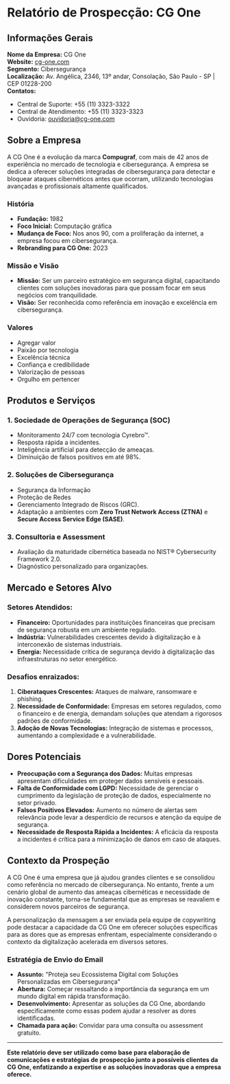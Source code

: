 # Relatório de Prospecção: CG One

## Informações Gerais

**Nome da Empresa:** CG One  
**Website:** [cg-one.com](http://cg-one.com)  
**Segmento:** Cibersegurança  
**Localização:** Av. Angélica, 2346, 13º andar, Consolação, São Paulo - SP | CEP 01228-200  
**Contatos:**
- Central de Suporte: +55 (11) 3323-3322
- Central de Atendimento: +55 (11) 3323-3323
- Ouvidoria: ouvidoria@cg-one.com

## Sobre a Empresa

A CG One é a evolução da marca **Compugraf**, com mais de 42 anos de experiência no mercado de tecnologia e cibersegurança. A empresa se dedica a oferecer soluções integradas de cibersegurança para detectar e bloquear ataques cibernéticos antes que ocorram, utilizando tecnologias avançadas e profissionais altamente qualificados.

### História
- **Fundação:** 1982
- **Foco Inicial:** Computação gráfica
- **Mudança de Foco:** Nos anos 90, com a proliferação da internet, a empresa focou em cibersegurança.
- **Rebranding para CG One:** 2023

### Missão e Visão
- **Missão:** Ser um parceiro estratégico em segurança digital, capacitando clientes com soluções inovadoras para que possam focar em seus negócios com tranquilidade.
- **Visão:** Ser reconhecida como referência em inovação e excelência em cibersegurança.

### Valores
- Agregar valor
- Paixão por tecnologia
- Excelência técnica
- Confiança e credibilidade
- Valorização de pessoas
- Orgulho em pertencer

## Produtos e Serviços

### 1. **Sociedade de Operações de Segurança (SOC)**
   - Monitoramento 24/7 com tecnologia Cyrebro™.
   - Resposta rápida a incidentes.
   - Inteligência artificial para detecção de ameaças.
   - Diminuição de falsos positivos em até 98%.

### 2. **Soluções de Cibersegurança**
   - Segurança da Informação
   - Proteção de Redes
   - Gerenciamento Integrado de Riscos (GRC).
   - Adaptação a ambientes com **Zero Trust Network Access (ZTNA)** e **Secure Access Service Edge (SASE)**.

### 3. **Consultoria e Assessment**
   - Avaliação da maturidade cibernética baseada no NIST® Cybersecurity Framework 2.0.
   - Diagnóstico personalizado para organizações.

## Mercado e Setores Alvo

### Setores Atendidos:
- **Financeiro:** Oportunidades para instituições financeiras que precisam de segurança robusta em um ambiente regulado.
- **Indústria:** Vulnerabilidades crescentes devido à digitalização e à interconexão de sistemas industriais.
- **Energia:** Necessidade crítica de segurança devido à digitalização das infraestruturas no setor energético.

### Desafios enraizados:
1. **Ciberataques Crescentes:** Ataques de malware, ransomware e phishing.
2. **Necessidade de Conformidade:** Empresas em setores regulados, como o financeiro e de energia, demandam soluções que atendam a rigorosos padrões de conformidade.
3. **Adoção de Novas Tecnologias:** Integração de sistemas e processos, aumentando a complexidade e a vulnerabilidade.

## Dores Potenciais

- **Preocupação com a Segurança dos Dados:** Muitas empresas apresentam dificuldades em proteger dados sensíveis e pessoais.
- **Falta de Conformidade com LGPD:** Necessidade de gerenciar o cumprimento da legislação de proteção de dados, especialmente no setor privado.
- **Falsos Positivos Elevados:** Aumento no número de alertas sem relevância pode levar a desperdício de recursos e atenção da equipe de segurança.
- **Necessidade de Resposta Rápida a Incidentes:** A eficácia da resposta a incidentes é crítica para a minimização de danos em caso de ataques.

## Contexto da Prospeção

A CG One é uma empresa que já ajudou grandes clientes e se consolidou como referência no mercado de cibersegurança. No entanto, frente a um cenário global de aumento das ameaças cibernéticas e necessidade de inovação constante, torna-se fundamental que as empresas se reavaliem e considerem novos parceiros de segurança. 

A personalização da mensagem a ser enviada pela equipe de copywriting pode destacar a capacidade da CG One em oferecer soluções específicas para as dores que as empresas enfrentam, especialmente considerando o contexto da digitalização acelerada em diversos setores.

### Estratégia de Envio do Email
- **Assunto:** "Proteja seu Ecossistema Digital com Soluções Personalizadas em Cibersegurança"
- **Abertura:** Começar ressaltando a importância da segurança em um mundo digital em rápida transformação.
- **Desenvolvimento:** Apresentar as soluções da CG One, abordando especificamente como essas podem ajudar a resolver as dores identificadas.
- **Chamada para ação:** Convidar para uma consulta ou assessment gratuito.

---

**Este relatório deve ser utilizado como base para elaboração de comunicações e estratégias de prospecção junto a possíveis clientes da CG One, enfatizando a expertise e as soluções inovadoras que a empresa oferece.**